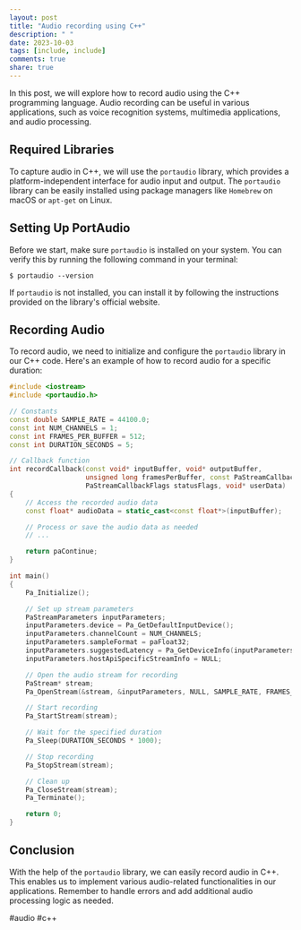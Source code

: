 ```yaml
---
layout: post
title: "Audio recording using C++"
description: " "
date: 2023-10-03
tags: [include, include]
comments: true
share: true
---
```


In this post, we will explore how to record audio using the C++ programming language. Audio recording can be useful in various applications, such as voice recognition systems, multimedia applications, and audio processing.

## Required Libraries ##

To capture audio in C++, we will use the `portaudio` library, which provides a platform-independent interface for audio input and output. The `portaudio` library can be easily installed using package managers like `Homebrew` on macOS or `apt-get` on Linux.

## Setting Up PortAudio ##

Before we start, make sure `portaudio` is installed on your system. You can verify this by running the following command in your terminal:

```shell
$ portaudio --version
```

If `portaudio` is not installed, you can install it by following the instructions provided on the library's official website.

## Recording Audio ##

To record audio, we need to initialize and configure the `portaudio` library in our C++ code. Here's an example of how to record audio for a specific duration:

```cpp
#include <iostream>
#include <portaudio.h>

// Constants
const double SAMPLE_RATE = 44100.0;
const int NUM_CHANNELS = 1;
const int FRAMES_PER_BUFFER = 512;
const int DURATION_SECONDS = 5;

// Callback function
int recordCallback(const void* inputBuffer, void* outputBuffer,
                   unsigned long framesPerBuffer, const PaStreamCallbackTimeInfo* timeInfo,
                   PaStreamCallbackFlags statusFlags, void* userData)
{
    // Access the recorded audio data
    const float* audioData = static_cast<const float*>(inputBuffer);

    // Process or save the audio data as needed
    // ...

    return paContinue;
}

int main()
{
    Pa_Initialize();

    // Set up stream parameters
    PaStreamParameters inputParameters;
    inputParameters.device = Pa_GetDefaultInputDevice();
    inputParameters.channelCount = NUM_CHANNELS;
    inputParameters.sampleFormat = paFloat32;
    inputParameters.suggestedLatency = Pa_GetDeviceInfo(inputParameters.device)->defaultLowInputLatency;
    inputParameters.hostApiSpecificStreamInfo = NULL;

    // Open the audio stream for recording
    PaStream* stream;
    Pa_OpenStream(&stream, &inputParameters, NULL, SAMPLE_RATE, FRAMES_PER_BUFFER, paClipOff, recordCallback, NULL);

    // Start recording
    Pa_StartStream(stream);

    // Wait for the specified duration
    Pa_Sleep(DURATION_SECONDS * 1000);

    // Stop recording
    Pa_StopStream(stream);

    // Clean up
    Pa_CloseStream(stream);
    Pa_Terminate();

    return 0;
}
```

## Conclusion ##

With the help of the `portaudio` library, we can easily record audio in C++. This enables us to implement various audio-related functionalities in our applications. Remember to handle errors and add additional audio processing logic as needed.

#audio #c++